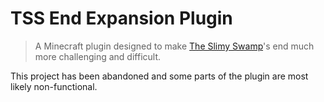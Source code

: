 # TSS End Expansion Plugin

> A Minecraft plugin designed to make [The Slimy Swamp](https://github.com/EsotericOrganisation/tss-website?tab=readme-ov-file#what-is-the-slimy-swamp)'s end much more challenging and difficult.

This project has been abandoned and some parts of the plugin are most likely non-functional.
